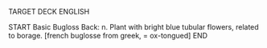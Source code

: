 TARGET DECK
ENGLISH

START
Basic
Bugloss
Back: n. Plant with bright blue tubular flowers, related to borage. [french buglosse from greek, = ox-tongued]
END
